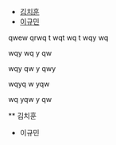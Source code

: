 * [김치훈](#김치훈)
* [이규민](*이규민)

qwew
qrwq
t
wqt
wq
t
wqy
wq



wqy
wq
y
qw


wqy
qw
y
qwy


wqyq
w
yqw



wq
yqw
y
qw











** 김치훈

* 이규민
